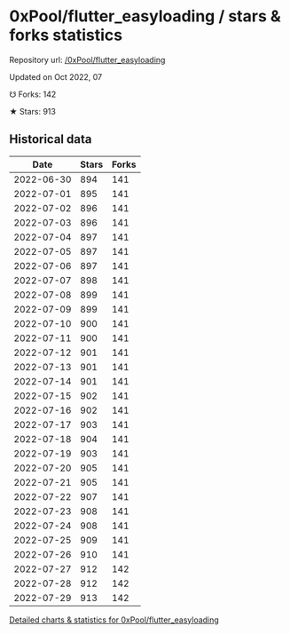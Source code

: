# 0xPool/flutter_easyloading / stars & forks statistics

Repository url: [/0xPool/flutter_easyloading](https://github.com/0xPool/flutter_easyloading)

Updated on Oct 2022, 07

☋ Forks: 142

★ Stars: 913

## Historical data
| Date | Stars | Forks |
|------|-------|-------|
| 2022-06-30 | 894 | 141 | 
| 2022-07-01 | 895 | 141 | 
| 2022-07-02 | 896 | 141 | 
| 2022-07-03 | 896 | 141 | 
| 2022-07-04 | 897 | 141 | 
| 2022-07-05 | 897 | 141 | 
| 2022-07-06 | 897 | 141 | 
| 2022-07-07 | 898 | 141 | 
| 2022-07-08 | 899 | 141 | 
| 2022-07-09 | 899 | 141 | 
| 2022-07-10 | 900 | 141 | 
| 2022-07-11 | 900 | 141 | 
| 2022-07-12 | 901 | 141 | 
| 2022-07-13 | 901 | 141 | 
| 2022-07-14 | 901 | 141 | 
| 2022-07-15 | 902 | 141 | 
| 2022-07-16 | 902 | 141 | 
| 2022-07-17 | 903 | 141 | 
| 2022-07-18 | 904 | 141 | 
| 2022-07-19 | 903 | 141 | 
| 2022-07-20 | 905 | 141 | 
| 2022-07-21 | 905 | 141 | 
| 2022-07-22 | 907 | 141 | 
| 2022-07-23 | 908 | 141 | 
| 2022-07-24 | 908 | 141 | 
| 2022-07-25 | 909 | 141 | 
| 2022-07-26 | 910 | 141 | 
| 2022-07-27 | 912 | 142 | 
| 2022-07-28 | 912 | 142 | 
| 2022-07-29 | 913 | 142 | 


[Detailed charts & statistics for 0xPool/flutter_easyloading](https://reviewgithub.com/rep/0xPool/flutter_easyloading)
